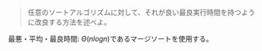 <!--
<script type="text/javascript" async
  src="https://cdnjs.cloudflare.com/ajax/libs/mathjax/2.7.7/MathJax.js?config=TeX-MML-AM_CHTML">
</script>
-->
> 任意のソートアルゴリズムに対して、それが良い最良実行時間を持つように改良する方法を述べよ。

最悪・平均・最良時間: $\Theta (n log n)$であるマージソートを使用する。
